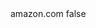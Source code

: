 <?xml version="1.0" encoding="UTF-8"?>
<CustomMetadata xmlns="http://soap.sforce.com/2006/04/metadata">
    <label>amazon.com</label>
    <protected>false</protected>
</CustomMetadata>
